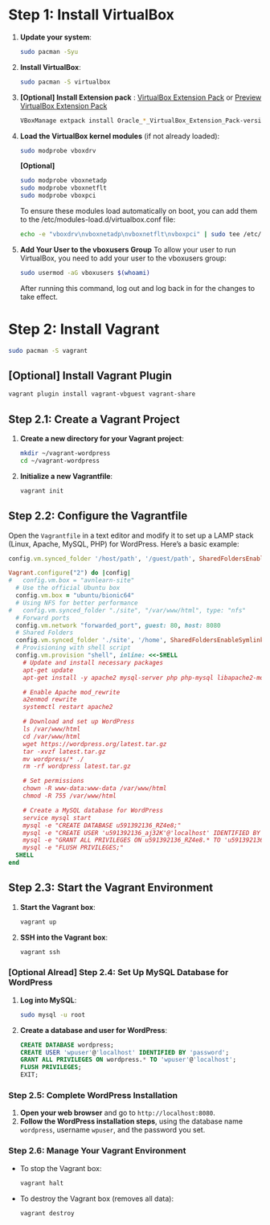 # Step 1: Install VirtualBox

1. **Update your system**:

   ```bash
   sudo pacman -Syu
   ```

2. **Install VirtualBox**:

   ```bash
   sudo pacman -S virtualbox
   ```

3. **[Optional] Install Extension pack** : [VirtualBox Extension Pack](https://www.virtualbox.org/wiki/Downloads) or [Preview VirtualBox Extension Pack](https://www.virtualbox.org/wiki/Download_Old_Builds)

   ```bash
   VBoxManage extpack install Oracle_*_VirtualBox_Extension_Pack-version.vbox-extpack
   ```

4. **Load the VirtualBox kernel modules** (if not already loaded):

   ```bash
   sudo modprobe vboxdrv
   ```

   **[Optional]**

   ```bash
   sudo modprobe vboxnetadp
   sudo modprobe vboxnetflt
   sudo modprobe vboxpci
   ```

   To ensure these modules load automatically on boot, you can add them to the /etc/modules-load.d/virtualbox.conf file:

   ```bash
   echo -e "vboxdrv\nvboxnetadp\nvboxnetflt\nvboxpci" | sudo tee /etc/modules-load.d/virtualbox.conf
   ```

5. **Add Your User to the vboxusers Group**
   To allow your user to run VirtualBox, you need to add your user to the vboxusers group:

   ```bash
   sudo usermod -aG vboxusers $(whoami)
   ```

   After running this command, log out and log back in for the changes to take effect.

# Step 2: Install Vagrant

```bash
sudo pacman -S vagrant
```

## **[Optional] Install Vagrant Plugin**

```bash
vagrant plugin install vagrant-vbguest vagrant-share
```

## Step 2.1: Create a Vagrant Project

1. **Create a new directory for your Vagrant project**:

   ```bash
   mkdir ~/vagrant-wordpress
   cd ~/vagrant-wordpress
   ```

2. **Initialize a new Vagrantfile**:
   ```bash
   vagrant init
   ```

## Step 2.2: Configure the Vagrantfile

Open the `Vagrantfile` in a text editor and modify it to set up a LAMP stack (Linux, Apache, MySQL, PHP) for WordPress. Here’s a basic example:

```ruby
config.vm.synced_folder '/host/path', '/guest/path', SharedFoldersEnableSymlinksCreate: false
```

```ruby
Vagrant.configure("2") do |config|
#   config.vm.box = "avnlearn-site"
  # Use the official Ubuntu box
  config.vm.box = "ubuntu/bionic64"
  # Using NFS for better performance
#   config.vm.synced_folder "./site", "/var/www/html", type: "nfs"
  # Forward ports
  config.vm.network "forwarded_port", guest: 80, host: 8080
  # Shared Folders
  config.vm.synced_folder './site', '/home', SharedFoldersEnableSymlinksCreate: false
  # Provisioning with shell script
  config.vm.provision "shell", inline: <<-SHELL
    # Update and install necessary packages
    apt-get update
    apt-get install -y apache2 mysql-server php php-mysql libapache2-mod-php

    # Enable Apache mod_rewrite
    a2enmod rewrite
    systemctl restart apache2

    # Download and set up WordPress
    ls /var/www/html
    cd /var/www/html
    wget https://wordpress.org/latest.tar.gz
    tar -xvzf latest.tar.gz
    mv wordpress/* ./
    rm -rf wordpress latest.tar.gz

    # Set permissions
    chown -R www-data:www-data /var/www/html
    chmod -R 755 /var/www/html

    # Create a MySQL database for WordPress
    service mysql start
    mysql -e "CREATE DATABASE u591392136_RZ4e8;"
    mysql -e "CREATE USER 'u591392136_aj32K'@'localhost' IDENTIFIED BY '3qbP43IaDH';"
    mysql -e "GRANT ALL PRIVILEGES ON u591392136_RZ4e8.* TO 'u591392136_aj32K'@'localhost';"
    mysql -e "FLUSH PRIVILEGES;"
  SHELL
end
```

## Step 2.3: Start the Vagrant Environment

1. **Start the Vagrant box**:

   ```bash
   vagrant up
   ```

2. **SSH into the Vagrant box**:
   ```bash
   vagrant ssh
   ```

### [Optional Alread] Step 2.4: Set Up MySQL Database for WordPress

1. **Log into MySQL**:

   ```bash
   sudo mysql -u root
   ```

2. **Create a database and user for WordPress**:
   ```sql
   CREATE DATABASE wordpress;
   CREATE USER 'wpuser'@'localhost' IDENTIFIED BY 'password';
   GRANT ALL PRIVILEGES ON wordpress.* TO 'wpuser'@'localhost';
   FLUSH PRIVILEGES;
   EXIT;
   ```

### Step 2.5: Complete WordPress Installation

1. **Open your web browser** and go to `http://localhost:8080`.
2. **Follow the WordPress installation steps**, using the database name `wordpress`, username `wpuser`, and the password you set.

### Step 2.6: Manage Your Vagrant Environment

- To stop the Vagrant box:

  ```bash
  vagrant halt
  ```

- To destroy the Vagrant box (removes all data):
  ```bash
  vagrant destroy
  ```
